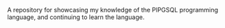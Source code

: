 A repository for showcasing my knowledge of the PlPGSQL programming language, and continuing to learn the language.
